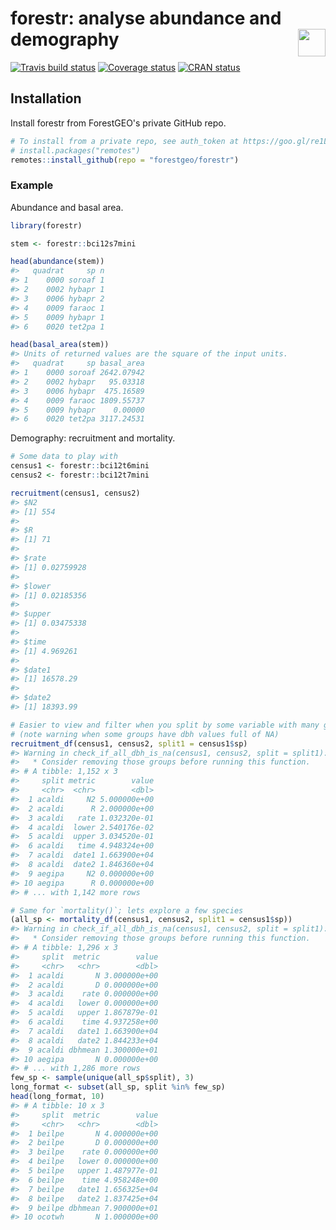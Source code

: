 
<!-- README.md is generated from README.Rmd. Please edit that file -->
forestr: analyse abundance and demography <img src="https://i.imgur.com/39pvr4n.png" align="right" height=44 />
===============================================================================================================

[![Travis build status](https://travis-ci.org/forestgeo/forestr.svg?branch=master)](https://travis-ci.org/forestgeo/forestr) [![Coverage status](https://codecov.io/gh/forestgeo/forestr/branch/master/graph/badge.svg)](https://codecov.io/github/forestgeo/forestr?branch=master) [![CRAN status](http://www.r-pkg.org/badges/version/forestr)](https://cran.r-project.org/package=forestr)

Installation
------------

Install forestr from ForestGEO's private GitHub repo.

``` r
# To install from a private repo, see auth_token at https://goo.gl/re1LFe
# install.packages("remotes")
remotes::install_github(repo = "forestgeo/forestr")
```

### Example

Abundance and basal area.

``` r
library(forestr)

stem <- forestr::bci12s7mini

head(abundance(stem))
#>   quadrat     sp n
#> 1    0000 soroaf 1
#> 2    0002 hybapr 1
#> 3    0006 hybapr 2
#> 4    0009 faraoc 1
#> 5    0009 hybapr 1
#> 6    0020 tet2pa 1

head(basal_area(stem))
#> Units of returned values are the square of the input units.
#>   quadrat     sp basal_area
#> 1    0000 soroaf 2642.07942
#> 2    0002 hybapr   95.03318
#> 3    0006 hybapr  475.16589
#> 4    0009 faraoc 1809.55737
#> 5    0009 hybapr    0.00000
#> 6    0020 tet2pa 3117.24531
```

Demography: recruitment and mortality.

``` r
# Some data to play with
census1 <- forestr::bci12t6mini
census2 <- forestr::bci12t7mini

recruitment(census1, census2)
#> $N2
#> [1] 554
#> 
#> $R
#> [1] 71
#> 
#> $rate
#> [1] 0.02759928
#> 
#> $lower
#> [1] 0.02185356
#> 
#> $upper
#> [1] 0.03475338
#> 
#> $time
#> [1] 4.969261
#> 
#> $date1
#> [1] 16578.29
#> 
#> $date2
#> [1] 18393.99

# Easier to view and filter when you split by some variable with many groups
# (note warning when some groups have dbh values full of NA)
recruitment_df(census1, census2, split1 = census1$sp)
#> Warning in check_if_all_dbh_is_na(census1, census2, split = split1): At least one split-group contains all `dbh` values equal to NA.
#>   * Consider removing those groups before running this function.
#> # A tibble: 1,152 x 3
#>     split metric        value
#>     <chr>  <chr>        <dbl>
#>  1 acaldi     N2 5.000000e+00
#>  2 acaldi      R 2.000000e+00
#>  3 acaldi   rate 1.032320e-01
#>  4 acaldi  lower 2.540176e-02
#>  5 acaldi  upper 3.034520e-01
#>  6 acaldi   time 4.948324e+00
#>  7 acaldi  date1 1.663900e+04
#>  8 acaldi  date2 1.846360e+04
#>  9 aegipa     N2 0.000000e+00
#> 10 aegipa      R 0.000000e+00
#> # ... with 1,142 more rows

# Same for `mortality()`; lets explore a few species
(all_sp <- mortality_df(census1, census2, split1 = census1$sp))
#> Warning in check_if_all_dbh_is_na(census1, census2, split = split1): At least one split-group contains all `dbh` values equal to NA.
#>   * Consider removing those groups before running this function.
#> # A tibble: 1,296 x 3
#>     split  metric        value
#>     <chr>   <chr>        <dbl>
#>  1 acaldi       N 3.000000e+00
#>  2 acaldi       D 0.000000e+00
#>  3 acaldi    rate 0.000000e+00
#>  4 acaldi   lower 0.000000e+00
#>  5 acaldi   upper 1.867879e-01
#>  6 acaldi    time 4.937258e+00
#>  7 acaldi   date1 1.663900e+04
#>  8 acaldi   date2 1.844233e+04
#>  9 acaldi dbhmean 1.300000e+01
#> 10 aegipa       N 0.000000e+00
#> # ... with 1,286 more rows
few_sp <- sample(unique(all_sp$split), 3)
long_format <- subset(all_sp, split %in% few_sp)
head(long_format, 10)
#> # A tibble: 10 x 3
#>     split  metric        value
#>     <chr>   <chr>        <dbl>
#>  1 beilpe       N 4.000000e+00
#>  2 beilpe       D 0.000000e+00
#>  3 beilpe    rate 0.000000e+00
#>  4 beilpe   lower 0.000000e+00
#>  5 beilpe   upper 1.487977e-01
#>  6 beilpe    time 4.958248e+00
#>  7 beilpe   date1 1.656325e+04
#>  8 beilpe   date2 1.837425e+04
#>  9 beilpe dbhmean 7.900000e+01
#> 10 ocotwh       N 1.000000e+00
```
